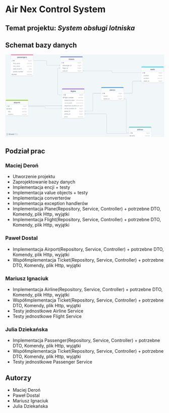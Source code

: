 # Air Nex Control System

## Temat projektu: *System obsługi lotniska*

## Schemat bazy danych
![Schemat bazy danych](img/airnexcontrolsystem-database.png)

## Podział prac

### Maciej Deroń
- Utworzenie projektu
- Zaprojektowanie bazy danych
- Implementacja encji + testy
- Implementacja value objects + testy
- Implementacja converterów
- Implementacja exception handlerów
- Implementacja Plane(Repository, Service, Controller) + potrzebne DTO, Komendy, plik Http, wyjątki
- Implementacja Flight(Repository, Service, Controller) + potrzebne DTO, Komendy, plik Http, wyjątki

### Paweł Dostal
- Implementacja Airport(Repository, Service, Controller) + potrzebne DTO, Komendy, plik Http, wyjątki
- Współimplementacja Ticket(Repository, Service, Controller) + potrzebne DTO, Komendy, plik Http, wyjątki

### Mariusz Ignaciuk
- Implementacja Airline(Repository, Service, Controller) + potrzebne DTO, Komendy, plik Http, wyjątki
- Współimplementacja Ticket(Repository, Service, Controller) + potrzebne DTO, Komendy, plik Http, wyjątki
- Testy jednostkowe Airline Service
- Testy jednostkowe Flight Service

### Julia Dziekańska
- Implementacja Passenger(Repository, Service, Controller) + potrzebne DTO, Komendy, plik Http, wyjątki
- Współimplementacja Ticket(Repository, Service, Controller) + potrzebne DTO, Komendy, plik Http, wyjątki
- Testy jednostkowe Passenger Service

## Autorzy
- Maciej Deroń
- Paweł Dostal
- Mariusz Ignaciuk
- Julia Dziekańska
